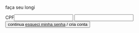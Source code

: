 <boody>
<form>
<p>faça seu longi</p> <labelfor="cpf">CPF<input type=" text" id ="cpf"/></label><Label for ="password "> <input type= password " id=" password"/></label> <button >continua </ button > <a href="#">esqueci minha senha</a> /  cria conta </a> </ form> </booyd>
